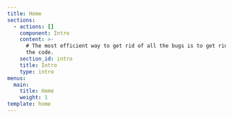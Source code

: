 ```yaml
---
title: Home
sections:
  - actions: []
    component: Intro
    content: >-
      # The most efficient way to get rid of all the bugs is to get rid of all
      the code.
    section_id: intro
    title: Intro
    type: intro
menus:
  main:
    title: Home
    weight: 1
template: home
---
```


